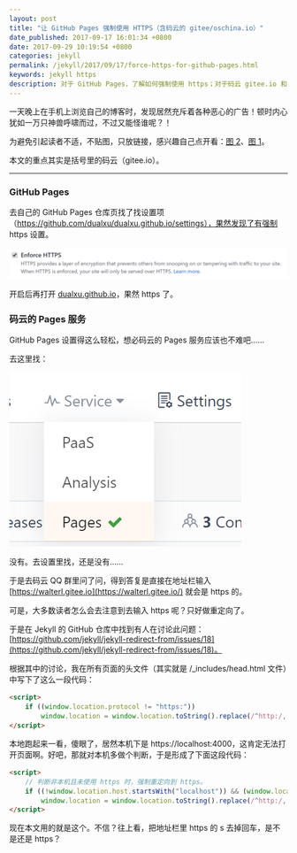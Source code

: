 ```yaml
---
layout: post
title: "让 GitHub Pages 强制使用 HTTPS（含码云的 gitee/oschina.io）"
date_published: 2017-09-17 16:01:34 +0800
date: 2017-09-29 10:19:54 +0800
categories: jekyll
permalink: /jekyll/2017/09/17/force-https-for-github-pages.html
keywords: jekyll https
description: 对于 GitHub Pages，了解如何强制使用 https；对于码云 gitee.io 和 oschina.io，了解如何强制重定向到 https。
---
```


一天晚上在手机上浏览自己的博客时，发现居然充斥着各种恶心的广告！顿时内心犹如一万只神兽呼啸而过，不过又能怪谁呢？！

为避免引起读者不适，不贴图，只放链接，感兴趣自己点开看：[图 2](/static/posts/2017-09-17-ads-over-http-2.png)、[图 1](/static/posts/2017-09-17-ads-over-http-1.png)。

本文的重点其实是括号里的码云（gitee.io）。

---

### GitHub Pages

去自己的 GitHub Pages 仓库页找了找设置项（https://github.com/dualxu/dualxu.github.io/settings），果然发现了有强制 https 设置。

![Enforce HTTPS](/static/posts/2017-09-17-15-44-17.png)

开启后再打开 [dualxu.github.io](https://dualxu.github.io/)，果然 https 了。

### 码云的 Pages 服务

GitHub Pages 设置得这么轻松，想必码云的 Pages 服务应该也不难吧……

去这里找：

![Pages 服务](/static/posts/2017-09-17-15-49-03.png)

没有。去设置里找，还是没有……

于是去码云 QQ 群里问了问，得到答复是直接在地址栏输入 [https://walterl.gitee.io](https://walterl.gitee.io/) 就会是 https 的。

可是，大多数读者怎么会去注意到去输入 https 呢？只好做重定向了。

于是在 Jekyll 的 GitHub 仓库中找到有人在讨论此问题：[https://github.com/jekyll/jekyll-redirect-from/issues/18](https://github.com/jekyll/jekyll-redirect-from/issues/18)。

根据其中的讨论，我在所有页面的头文件（其实就是 /_includes/head.html 文件）中写下了这么一段代码：

```html
<script>
    if ((window.location.protocol != "https:"))
        window.location = window.location.toString().replace(/^http:/, "https:");
</script>
```

本地跑起来一看，傻眼了，居然本机下是 https://localhost:4000，这肯定无法打开页面啊。好吧，那就对本机多做个判断，于是形成了下面这段代码：

```html
<script>
    // 判断非本机且未使用 https 时，强制重定向到 https。
    if ((!window.location.host.startsWith("localhost")) && (window.location.protocol != "https:"))
        window.location = window.location.toString().replace(/^http:/, "https:");
</script>
```

现在本文用的就是这个。不信？往上看，把地址栏里 https 的 s 去掉回车，是不是还是 https？
